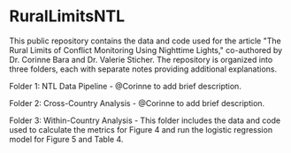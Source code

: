 # RuralLimitsNTL

This public repository contains the data and code used for the article "The Rural Limits of Conflict Monitoring Using Nighttime Lights," co-authored by Dr. Corinne Bara and Dr. Valerie Sticher. The repository is organized into three folders, each with separate notes providing additional explanations.

Folder 1: NTL Data Pipeline - @Corinne to add brief description.

Folder 2: Cross-Country Analysis - @Corinne to add brief description.

Folder 3: Within-Country Analysis - This folder includes the data and code used to calculate the metrics for Figure 4 and run the logistic regression model for Figure 5 and Table 4.
